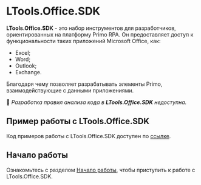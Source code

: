# LTools.Office.SDK

**LTools.Office.SDK** - это набор инструментов для разработчиков, ориентированных на платформу Primo RPA. Он предоставляет доступ к функциональности таких приложений Microsoft Office, как: 
* Excel;
* Word;
* Outlook;
* Exchange.

Благодаря чему позволяет разрабатывать элементы Primo, взаимодействующие с данными приложениями.

:small_orange_diamond: *Разработка правил анализа кода в **LTools.Office.SDK** недоступна.*

## Пример работы с LTools.Office.SDK

Код примеров работы с LTools.Office.SDK доступен по [ссылке](https://github.com/PrimoRPA/SDK.Sample/tree/main/LTools.Office.SDK).

## Начало работы

Ознакомьтесь с разделом [Начало работы](https://docs.primo-rpa.ru/primo-rpa/developers/ltools.office.sdk/getting-started), чтобы приступить к работе с LTools.Office.SDK.
